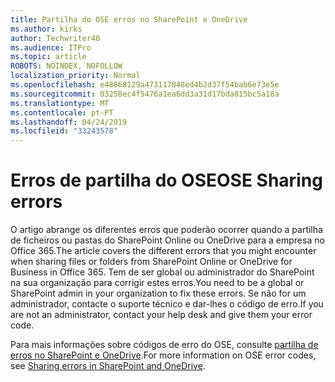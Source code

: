 ```yaml
---
title: Partilha do OSE erros no SharePoint e OneDrive
ms.author: kirks
author: Techwriter40
ms.audience: ITPro
ms.topic: article
ROBOTS: NOINDEX, NOFOLLOW
localization_priority: Normal
ms.openlocfilehash: e48868129a473117048ed4b2d37f54bab6e73e5e
ms.sourcegitcommit: 03258ec4f5476a1ea6dd3a31d17bda815bc5a18a
ms.translationtype: MT
ms.contentlocale: pt-PT
ms.lasthandoff: 04/24/2019
ms.locfileid: "33243578"
---
```

# <a name="ose-sharing-errors"></a><span data-ttu-id="cc5ce-102">Erros de partilha do OSE</span><span class="sxs-lookup"><span data-stu-id="cc5ce-102">OSE Sharing errors</span></span>

<span data-ttu-id="cc5ce-103">O artigo abrange os diferentes erros que poderão ocorrer quando a partilha de ficheiros ou pastas do SharePoint Online ou OneDrive para a empresa no Office 365.</span><span class="sxs-lookup"><span data-stu-id="cc5ce-103">The article covers the different errors that you might encounter when sharing files or folders from SharePoint Online or OneDrive for Business in Office 365.</span></span> <span data-ttu-id="cc5ce-104">Tem de ser global ou administrador do SharePoint na sua organização para corrigir estes erros.</span><span class="sxs-lookup"><span data-stu-id="cc5ce-104">You need to be a global or SharePoint admin in your organization to fix these errors.</span></span> <span data-ttu-id="cc5ce-105">Se não for um administrador, contacte o suporte técnico e dar-lhes o código de erro.</span><span class="sxs-lookup"><span data-stu-id="cc5ce-105">If you are not an administrator, contact your help desk and give them your error code.</span></span>

<span data-ttu-id="cc5ce-106">Para mais informações sobre códigos de erro do OSE, consulte [partilha de erros no SharePoint e OneDrive](https://docs.microsoft.com/en-us/sharepoint/sharepoint-onedrive-error-message).</span><span class="sxs-lookup"><span data-stu-id="cc5ce-106">For more information on OSE error codes, see [Sharing errors in SharePoint and OneDrive](https://docs.microsoft.com/en-us/sharepoint/sharepoint-onedrive-error-message).</span></span>
